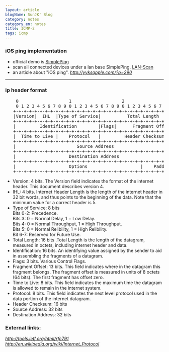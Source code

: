 ```yaml
---
layout: article
blogName: SunJK' Blog 
category: notes
category_en: notes
title: ICMP-2
tags: icmp 
---
```

### iOS ping implementation
* official demo is [SimplePing](https://developer.apple.com/library/mac/samplecode/SimplePing/Introduction/Intro.html#//apple_ref/doc/uid/DTS10000716-Intro-DontLinkElementID_2)
* scan all connected devices under a lan base SimplePing. [LAN-Scan](https://github.com/mongizaidi/LAN-Scan/tree/master/LAN%20Scan)
* an article about "iOS ping". _<http://yyksapple.com/?p=290>_

---

### ip header format

<pre>
    0                   1                   2                   3    
    0 1 2 3 4 5 6 7 8 9 0 1 2 3 4 5 6 7 8 9 0 1 2 3 4 5 6 7 8 9 0 1
   +-+-+-+-+-+-+-+-+-+-+-+-+-+-+-+-+-+-+-+-+-+-+-+-+-+-+-+-+-+-+-+-+
   |Version|  IHL  |Type of Service|          Total Length         |
   +-+-+-+-+-+-+-+-+-+-+-+-+-+-+-+-+-+-+-+-+-+-+-+-+-+-+-+-+-+-+-+-+
   |         Identification        |Flags|      Fragment Offset    |
   +-+-+-+-+-+-+-+-+-+-+-+-+-+-+-+-+-+-+-+-+-+-+-+-+-+-+-+-+-+-+-+-+
   |  Time to Live |    Protocol   |         Header Checksum       |
   +-+-+-+-+-+-+-+-+-+-+-+-+-+-+-+-+-+-+-+-+-+-+-+-+-+-+-+-+-+-+-+-+
   |                       Source Address                          |
   +-+-+-+-+-+-+-+-+-+-+-+-+-+-+-+-+-+-+-+-+-+-+-+-+-+-+-+-+-+-+-+-+
   |                    Destination Address                        |
   +-+-+-+-+-+-+-+-+-+-+-+-+-+-+-+-+-+-+-+-+-+-+-+-+-+-+-+-+-+-+-+-+
   |                    Options                    |    Padding    |
   +-+-+-+-+-+-+-+-+-+-+-+-+-+-+-+-+-+-+-+-+-+-+-+-+-+-+-+-+-+-+-+-+
</pre>

* Version:  4 bits. The Version field indicates the format of the internet header.  This
    document describes version 4.
* IHL:  4 bits. Internet Header Length is the length of the internet header in 32
    bit words, and thus points to the beginning of the data.  Note that
    the minimum value for a correct header is 5.
* Type of Service:  8 bits<br>
  Bits 0-2:  Precedence.<br>
  Bits   3:  0 = Normal Delay, 1 = Low Delay.<br>
  Bits   4:  0 = Normal Throughput, 1 = High Throughput.<br>
  Bits   5:  0 = Normal Relibility, 1 = High Relibility.<br>
  Bit  6-7:  Reserved for Future Use.
* Total Length:  16 bits .Total Length is the length of the datagram, measured in octets, including internet header and data. 
* Identification:  16 bits. An identifying value assigned by the sender to aid in assembling the fragments of a datagram.
* Flags:  3 bits. Various Control Flags.
* Fragment Offset:  13 bits. This field indicates where in the datagram this fragment belongs. The fragment offset is measured in units of 8 octets (64 bits).  The first fragment has offset zero.
* Time to Live:  8 bits. This field indicates the maximum time the datagram is allowed to remain in the internet system. 
* Protocol:  8 bits. This field indicates the next level protocol used in the data portion of the internet datagram.
* Header Checksum:  16 bits
* Source Address:  32 bits
* Destination Address:  32 bits

### External links:
_<http://tools.ietf.org/html/rfc791>_<br>
_<http://en.wikipedia.org/wiki/Internet_Protocol>_
